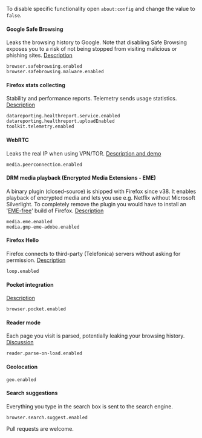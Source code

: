 To disable specific functionality open ```about:config``` and change the value to ```false```.

#### Google Safe Browsing

Leaks the browsing history to Google. Note that disabling Safe Browsing exposes you to a risk of not being stopped from visiting malicious or phishing sites. [Description](https://support.mozilla.org/en-US/kb/how-does-phishing-and-malware-protection-work)
```
browser.safebrowsing.enabled
browser.safebrowsing.malware.enabled
```

#### Firefox stats collecting

Stability and performance reports. Telemetry sends usage statistics. [Description](https://www.mozilla.org/en-US/privacy/firefox/#health-report)
```
datareporting.healthreport.service.enabled
datareporting.healthreport.uploadEnabled
toolkit.telemetry.enabled
```

#### WebRTC

Leaks the real IP when using VPN/TOR. [Description and demo](https://github.com/diafygi/webrtc-ips)
```
media.peerconnection.enabled
```

#### DRM media playback (Encrypted Media Extensions - EME)

A binary plugin (closed-source) is shipped with Firefox since v38. It enables playback of encrypted media and lets you use e.g. Netflix without Microsoft Silverlight. To completely remove the plugin you would have to install an '[EME-free](http://download.cdn.mozilla.net/pub/firefox/releases/latest/win32-EME-free/)' build of Firefox. [Description](https://wiki.mozilla.org/Media/EME)
```
media.eme.enabled
media.gmp-eme-adobe.enabled
```

#### Firefox Hello

Firefox connects to third-party (Telefonica) servers without asking for permission. [Description](https://support.mozilla.org/en-US/kb/firefox-hello-video-and-voice-conversations-online)
```
loop.enabled
```

#### Pocket integration

[Description](https://support.mozilla.org/en-US/kb/save-web-pages-later-pocket-firefox)
```
browser.pocket.enabled
```

#### Reader mode

Each page you visit is parsed, potentially leaking your browsing history. [Discussion](https://bugzilla.mozilla.org/show_bug.cgi?id=558882)
```
reader.parse-on-load.enabled
```

#### Geolocation
```
geo.enabled
```

#### Search suggestions

Everything you type in the search box is sent to the search engine.
```
browser.search.suggest.enabled
```

Pull requests are welcome.
